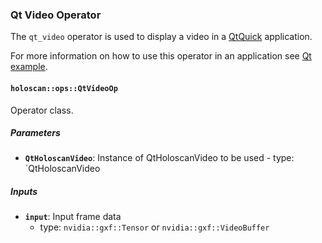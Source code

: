 ### Qt Video Operator

The `qt_video` operator is used to display a video in a [QtQuick](https://doc.qt.io/qt-6/qtquick-index.html) application.

For more information on how to use this operator in an application see [Qt example](../../applications/qt/README.md).

#### `holoscan::ops::QtVideoOp`

Operator class.

##### Parameters

- **`QtHoloscanVideo`**: Instance of QtHoloscanVideo to be used
      - type: `QtHoloscanVideo

##### Inputs

- **`input`**: Input frame data
  - type: `nvidia::gxf::Tensor` or `nvidia::gxf::VideoBuffer`
